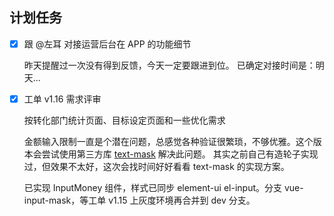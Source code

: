 ## 计划任务

- [x] 跟 @左耳 对接运营后台在 APP 的功能细节

  昨天提醒过一次没有得到反馈，今天一定要跟进到位。
  已确定对接时间是：明天...

- [x] 工单 v1.16 需求评审

  按转化部门统计页面、目标设定页面和一些优化需求

  金额输入限制一直是个潜在问题，总感觉各种验证很繁琐，不够优雅。这个版本会尝试使用第三方库 [text-mask](https://github.com/text-mask/text-mask/tree/master/vue#readme) 解决此问题。
  其实之前自己有造轮子实现过，但效果不太好，这次会找时间好好看看 text-mask 的实现方案。

  已实现 InputMoney 组件，样式已同步 element-ui el-input。分支 vue-input-mask，等工单 v1.15 上灰度环境再合并到 dev 分支。
